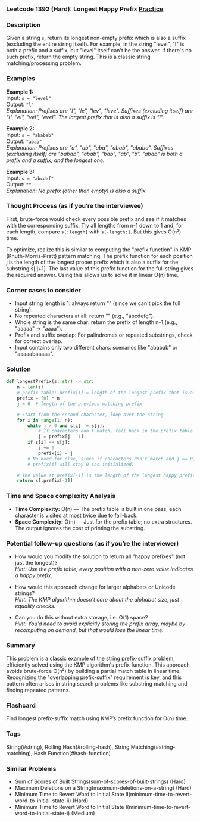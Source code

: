 ### Leetcode 1392 (Hard): Longest Happy Prefix [Practice](https://leetcode.com/problems/longest-happy-prefix)

### Description  
Given a string `s`, return its longest non-empty prefix which is also a suffix (excluding the entire string itself). For example, in the string "level", "l" is both a prefix and a suffix, but "level" itself can't be the answer. If there's no such prefix, return the empty string. This is a classic string matching/processing problem.

### Examples  

**Example 1:**  
Input: `s = "level"`  
Output: `"l"`  
*Explanation: Prefixes are "l", "le", "lev", "leve". Suffixes (excluding itself) are "l", "el", "vel", "evel". The largest prefix that is also a suffix is "l".*

**Example 2:**  
Input: `s = "ababab"`  
Output: `"abab"`  
*Explanation: Prefixes are "a", "ab", "aba", "abab", "ababa". Suffixes (excluding itself) are "babab", "abab", "bab", "ab", "b". "abab" is both a prefix and a suffix, and the longest one.*

**Example 3:**  
Input: `s = "abcdef"`  
Output: `""`  
*Explanation: No prefix (other than empty) is also a suffix.*

### Thought Process (as if you’re the interviewee)  
First, brute-force would check every possible prefix and see if it matches with the corresponding suffix. Try all lengths from n-1 down to 1 and, for each length, compare `s[:length]` with `s[-length:]`. But this gives O(n²) time.

To optimize, realize this is similar to computing the "prefix function" in KMP (Knuth-Morris-Pratt) pattern matching. The prefix function for each position j is the length of the longest proper prefix which is also a suffix for the substring s[:j+1]. The last value of this prefix function for the full string gives the required answer. Using this allows us to solve it in linear O(n) time.

### Corner cases to consider  
- Input string length is 1: always return "" (since we can't pick the full string).
- No repeated characters at all: return "" (e.g., "abcdefg").
- Whole string is the same char: return the prefix of length n-1 (e.g., "aaaaa" → "aaaa").
- Prefix and suffix overlap: For palindromes or repeated substrings, check for correct overlap.
- Input contains only two different chars: scenarios like "ababab" or "aaaaabaaaaa".

### Solution

```python
def longestPrefix(s: str) -> str:
    n = len(s)
    # prefix table: prefix[i] = length of the longest prefix that is also a suffix for s[:i+1]
    prefix = [0] * n
    j = 0  # length of the previous matching prefix

    # Start from the second character, loop over the string
    for i in range(1, n):
        while j > 0 and s[i] != s[j]:
            # If characters don't match, fall back in the prefix table
            j = prefix[j - 1]
        if s[i] == s[j]:
            j += 1
            prefix[i] = j
        # No need for else, since if characters don't match and j == 0,
        # prefix[i] will stay 0 (as initialized)

    # The value at prefix[-1] is the length of the longest happy prefix
    return s[:prefix[-1]]
```

### Time and Space complexity Analysis  

- **Time Complexity:** O(n) — The prefix table is built in one pass, each character is visited at most twice due to fall-back.
- **Space Complexity:** O(n) — Just for the prefix table; no extra structures. The output ignores the cost of printing the substring.

### Potential follow-up questions (as if you’re the interviewer)  

- How would you modify the solution to return all "happy prefixes" (not just the longest)?  
  *Hint: Use the prefix table; every position with a non-zero value indicates a happy prefix.*

- How would this approach change for larger alphabets or Unicode strings?  
  *Hint: The KMP algorithm doesn't care about the alphabet size, just equality checks.*

- Can you do this without extra storage, i.e. O(1) space?  
  *Hint: You'd need to avoid explicitly storing the prefix array, maybe by recomputing on demand, but that would lose the linear time.*

### Summary
This problem is a classic example of the string prefix-suffix problem, efficiently solved using the KMP algorithm's prefix function. This approach avoids brute-force O(n²) by building a partial match table in linear time. Recognizing the "overlapping prefix-suffix" requirement is key, and this pattern often arises in string search problems like substring matching and finding repeated patterns.


### Flashcard
Find longest prefix-suffix match using KMP’s prefix function for O(n) time.

### Tags
String(#string), Rolling Hash(#rolling-hash), String Matching(#string-matching), Hash Function(#hash-function)

### Similar Problems
- Sum of Scores of Built Strings(sum-of-scores-of-built-strings) (Hard)
- Maximum Deletions on a String(maximum-deletions-on-a-string) (Hard)
- Minimum Time to Revert Word to Initial State II(minimum-time-to-revert-word-to-initial-state-ii) (Hard)
- Minimum Time to Revert Word to Initial State I(minimum-time-to-revert-word-to-initial-state-i) (Medium)